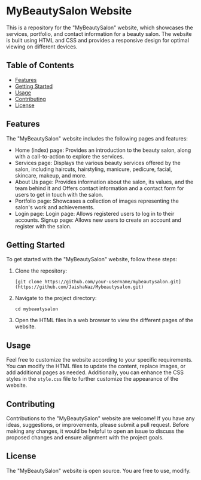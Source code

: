 # MyBeautySalon Website

This is a repository for the "MyBeautySalon" website, which showcases the services, portfolio, and contact information for a beauty salon. The website is built using HTML and CSS and provides a responsive design for optimal viewing on different devices.

## Table of Contents

- [Features](#features)
- [Getting Started](#getting-started)
- [Usage](#usage)
- [Contributing](#contributing)
- [License](#license)

## Features

The "MyBeautySalon" website includes the following pages and features:

- Home (index) page: Provides an introduction to the beauty salon, along with a call-to-action to explore the services.
- Services page: Displays the various beauty services offered by the salon, including haircuts, hairstyling, manicure, pedicure, facial, skincare, makeup, and more.
- About Us page: Provides information about the salon, its values, and the team behind it and Offers contact information and a contact form for users to get in touch with the salon.
- Portfolio page: Showcases a collection of images representing the salon's work and achievements.
- Login page: Login page: Allows registered users to log in to their accounts.
Signup page: Allows new users to create an account and register with the salon.
## Getting Started

To get started with the "MyBeautySalon" website, follow these steps:

1. Clone the repository:
   ```
   [git clone https://github.com/your-username/mybeautysalon.git](https://github.com/JaishaNaz/Mybeautysalon.git)
   ```

2. Navigate to the project directory:
   ```
   cd mybeautysalon
   ```

3. Open the HTML files in a web browser to view the different pages of the website.

## Usage

Feel free to customize the website according to your specific requirements. You can modify the HTML files to update the content, replace images, or add additional pages as needed. Additionally, you can enhance the CSS styles in the `style.css` file to further customize the appearance of the website.

## Contributing

Contributions to the "MyBeautySalon" website are welcome! If you have any ideas, suggestions, or improvements, please submit a pull request. Before making any changes, it would be helpful to open an issue to discuss the proposed changes and ensure alignment with the project goals.

## License

The "MyBeautySalon" website is open source. You are free to use, modify.
